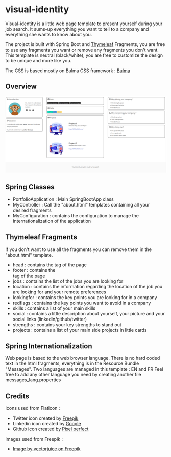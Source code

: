 # visual-identity

Visual-identity is a little web page template to present yourself during your job search. It sums-up everything you want to tell to a company and everything she wants to know about you.

The project is built with Spring Boot and [Thymeleaf](https://www.thymeleaf.org/) Fragments, you are free to use any fragments you want or remove any fragments you don't want.
This template is neutral (black/white), you are free to customize the design to be unique and more like you.

The CSS is based mostly on Bulma CSS framework : [Bulma](https://bulma.io/)

## Overview

![Visual-identity-overview](/screen/visual-identity-template.png)

## Spring Classes

* PortfolioApplication : Main SpringBootApp class
* MyController : Call the "about.html" templates containing all your desired fragments
* MyConfiguration : contains the configuration to manage the internationalization of the application

## Thymeleaf Fragments

If you don't want to use all the fragments you can remove them in the "about.html" template.

* head : contains the <head> tag of the page
* footer : contains the <footer> tag of the page
* jobs : contains the list of the jobs you are looking for
* location : contains the information regarding the location of the job you are looking for and your remote preferences
* lookingfor : contains the key points you are looking for in a company
* redflags : contains the key points you want to avoid in a company
* skills : contains a list of your main skills
* social : contains a little description about yourself, your picture and your social links (linkedin/github/twitter)
* strengths : contains your key strengths to stand out
* projects : contains a list of your main side projects in little cards

## Spring Internationalization

Web page is based to the web browser language.
There is no hard coded text in the html fragments, everything is in the Resource Bundle "Messages".
Two languages are managed in this template : EN and FR
Feel free to add any other language you need by creating another file messages_lang.properties

## Credits

Icons used from Flaticon :
- Twitter icon created by [Freepik](https://www.flaticon.com/free-icons/twitter-social-badge")
- Linkedin icon created by [Google](https://www.flaticon.com/free-icons/linkedin)
- Github icon created by [Pixel perfect](https://www.flaticon.com/free-icons/github)

Images used from Freepik :
- [Image by vectorjuice on Freepik](https://fr.freepik.com/vecteurs-libre/bloguer-amusant-creation-contenu-streaming-ligne-blog-video-jeune-fille-faisant-selfie-pour-reseau-social-partage-commentaires-strategie-auto-promotion_11669170.htm#query=blog&position=0&from_view=search&track=sph)
